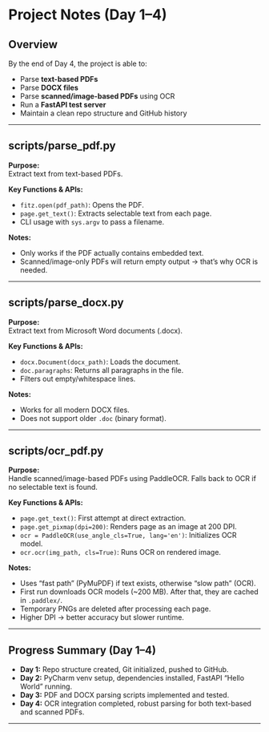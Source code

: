# Project Notes (Day 1–4)

## Overview
By the end of Day 4, the project is able to:
- Parse **text-based PDFs**
- Parse **DOCX files**
- Parse **scanned/image-based PDFs** using OCR
- Run a **FastAPI test server**
- Maintain a clean repo structure and GitHub history

---

## scripts/parse_pdf.py
**Purpose:**  
Extract text from text-based PDFs.

**Key Functions & APIs:**  
- `fitz.open(pdf_path)`: Opens the PDF.  
- `page.get_text()`: Extracts selectable text from each page.  
- CLI usage with `sys.argv` to pass a filename.  

**Notes:**  
- Only works if the PDF actually contains embedded text.  
- Scanned/image-only PDFs will return empty output → that’s why OCR is needed.  

---

## scripts/parse_docx.py
**Purpose:**  
Extract text from Microsoft Word documents (.docx).  

**Key Functions & APIs:**  
- `docx.Document(docx_path)`: Loads the document.  
- `doc.paragraphs`: Returns all paragraphs in the file.  
- Filters out empty/whitespace lines.  

**Notes:**  
- Works for all modern DOCX files.  
- Does not support older `.doc` (binary format).  

---

## scripts/ocr_pdf.py
**Purpose:**  
Handle scanned/image-based PDFs using PaddleOCR. Falls back to OCR if no selectable text is found.

**Key Functions & APIs:**  
- `page.get_text()`: First attempt at direct extraction.  
- `page.get_pixmap(dpi=200)`: Renders page as an image at 200 DPI.  
- `ocr = PaddleOCR(use_angle_cls=True, lang='en')`: Initializes OCR model.  
- `ocr.ocr(img_path, cls=True)`: Runs OCR on rendered image.  

**Notes:**  
- Uses “fast path” (PyMuPDF) if text exists, otherwise “slow path” (OCR).  
- First run downloads OCR models (~200 MB). After that, they are cached in `.paddlex/`.  
- Temporary PNGs are deleted after processing each page.  
- Higher DPI → better accuracy but slower runtime.  

---

## Progress Summary (Day 1–4)
- **Day 1:** Repo structure created, Git initialized, pushed to GitHub.  
- **Day 2:** PyCharm venv setup, dependencies installed, FastAPI “Hello World” running.  
- **Day 3:** PDF and DOCX parsing scripts implemented and tested.  
- **Day 4:** OCR integration completed, robust parsing for both text-based and scanned PDFs.  

---

